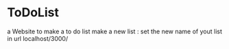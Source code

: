 # ToDoList
a Website to make a to do list
make a new list : set the new name of yout list in url 
localhost/3000/<your list name>
